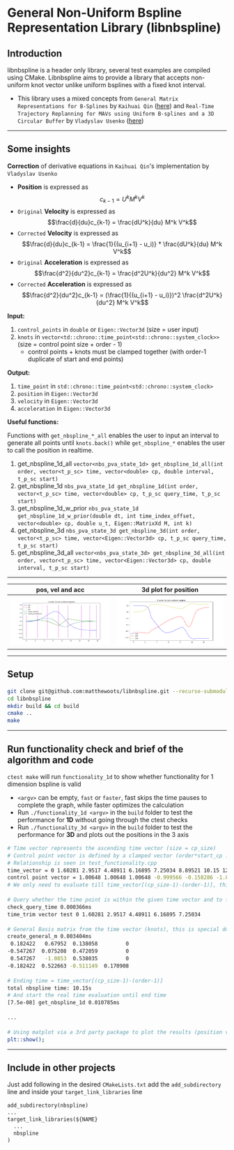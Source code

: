 # General Non-Uniform Bspline Representation Library (libnbspline)

## Introduction
libnbspline is a header only library, several test examples are compiled using CMake. Libnbspline aims to provide a library that accepts non-uniform knot vector unlike uniform bsplines with a fixed knot interval.
- This library uses a mixed concepts from `General Matrix Representations for B-Splines` by `Kaihuai Qin` ([here](https://xiaoxingchen.github.io/2020/03/02/bspline_in_so3/general_matrix_representation_for_bsplines.pdf)) and `Real-Time Trajectory Replanning for MAVs using Uniform B-splines and a 3D Circular Buffer` by `Vladyslav Usenko` ([here](https://arxiv.org/pdf/1703.01416.pdf))
---

## Some insights

**Correction** of derivative equations in `Kaihuai Qin`'s implementation by `Vladyslav Usenko`

- **Position** is expressed as $$c_{k-1} = U^k M^k V^k$$
- `Original` **Velocity** is expressed as $$\frac{d}{du}c_{k-1} = \frac{dU^k}{du} M^k V^k$$
- `Corrected` **Velocity** is expressed as $$\frac{d}{du}c_{k-1} = \frac{1}{(u_{i+1} - u_i)} * \frac{dU^k}{du} M^k V^k$$
- `Original` **Acceleration** is expressed as $$\frac{d^2}{du^2}c_{k-1} = \frac{d^2U^k}{du^2} M^k V^k$$
- `Corrected` **Acceleration** is expressed as $$\frac{d^2}{du^2}c_{k-1} = (\frac{1}{(u_{i+1} - u_i)})^2 \frac{d^2U^k}{du^2} M^k V^k$$

**Input:** 
1. `control_points` in `double` or `Eigen::Vector3d` (size = user input)
2. `knots` in `vector<td::chrono::time_point<std::chrono::system_clock>>`(size = control point size + order - 1)
    - control points + knots must be clamped together (with order-1 duplicate of start and end points)

**Output:**
1. `time_point` in `std::chrono::time_point<std::chrono::system_clock>`
2. `position` in `Eigen::Vector3d`
3. `velocity` in `Eigen::Vector3d`
4. `acceleration` in `Eigen::Vector3d`

**Useful functions:**

Functions with `get_nbspline_*_all` enables the user to input an interval to generate all points until `knots.back()` while `get_nbspline_*` enables the user to call the position in realtime.

1. get_nbspline_1d_all `vector<nbs_pva_state_1d> get_nbspline_1d_all(int order, vector<t_p_sc> time, vector<double> cp, double interval, t_p_sc start)`
2. get_nbspline_1d `nbs_pva_state_1d get_nbspline_1d(int order, vector<t_p_sc> time, vector<double> cp, t_p_sc query_time, t_p_sc start)`
3. get_nbspline_1d_w_prior `nbs_pva_state_1d get_nbspline_1d_w_prior(double dt, int time_index_offset, vector<double> cp, double u_t, Eigen::MatrixXd M, int k)`
4. get_nbspline_3d `nbs_pva_state_3d get_nbspline_3d(int order, vector<t_p_sc> time, vector<Eigen::Vector3d> cp, t_p_sc query_time, t_p_sc start)`
5. get_nbspline_3d_all `vector<nbs_pva_state_3d> get_nbspline_3d_all(int order, vector<t_p_sc> time, vector<Eigen::Vector3d> cp, double interval, t_p_sc start)`

---

| pos, vel and acc | 3d plot for position |
| :-: | :-: |
|[<img src="media/3rd_order_1d_nbspline.png" width="600"/>](media/3rd_order_1d_nbspline.png)|[<img src="media/3rd_order_3d_nbspline.png" width="600"/>](media/3rd_order_3d_nbspline.png)|

---

## Setup
```bash
git clone git@github.com:matthewoots/libnbspline.git --recurse-submodules
cd libnbspline
mkdir build && cd build
cmake .. 
make
```

---

## Run functionality check and brief of the algorithm and code
`ctest make` will run `functionality_1d` to show whether functionality for 1 dimension bspline is valid
- `<argv>` can be empty, `fast` or `faster`, fast skips the time pauses to complete the graph, while faster optimizes the calculation
- Run `./functionality_1d <argv>` in the `build` folder to test the performance for **1D** without going through the ctest checks
- Run `./functionality_3d <argv>` in the `build` folder to test the performance for **3D** and plots out the positions in the 3 axis
```bash
# Time vector represents the ascending time vector (size = cp_size)
# Control point vector is defined by a clamped vector (order*start_cp ... order*end_cp)
# Relationship is seen in test_functionality.cpp
time_vector = 0 1.60281 2.9517 4.48911 6.16895 7.25034 8.89521 10.15 12.1304 13.3458 14.9469 16.1748
control point vector = 1.00648 1.00648 1.00648 -0.999566 -0.158286 -1.81372 -1.50363 0.736339 0.736339 0.736339
# We only need to evaluate till time_vector[(cp_size-1)-(order-1)], this is the end time = Reason is that the last few values are quite redundant but will be used to evaluate the spline (for the last segment)

# Query whether the time point is within the given time vector and to find the relevant time vector (trimmed) and also the control points that are needed to evaluate the spline
check_query_time 0.000366ms
time_trim vector test 0 1.60281 2.9517 4.48911 6.16895 7.25034

# General Basis matrix from the time vector (knots), this is special due to it being a non-uniform bspline and therefore the relationship is shown in page 4 of General Matrix Representation for Bsplines by Kaihuai Qin 
create_general_m 0.003404ms
 0.182422   0.67952  0.138058         0
-0.547267  0.075208  0.472059         0
 0.547267   -1.0853  0.538035         0
-0.182422  0.522663 -0.511149  0.170908

# Ending time = time_vector[(cp_size-1)-(order-1)]
total nbspline time: 10.15s
# And start the real time evaluation until end time
[7.5e-08] get_nbspline_1d 0.010785ms

...

# Using matplot via a 3rd party package to plot the results (position velocity and acceleration with respect to time)
plt::show();
```

---

## Include in other projects
Just add following in the desired `CMakeLists.txt` add the `add_subdirectory` line and inside your `target_link_libraries` line
```
add_subdirectory(nbspline)
...
target_link_libraries(${NAME}
  ...
  nbspline
)
```

